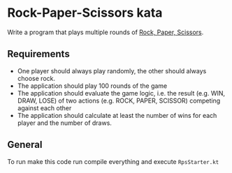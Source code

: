 # Rock-Paper-Scissors kata
Write a program that plays multiple rounds of [Rock, Paper, Scissors](https://en.wikipedia.org/wiki/Rock-paper-scissors).

## Requirements

- One player should always play randomly, the other should always choose rock.
- The application should play 100 rounds of the game
- The application should evaluate the game logic, i.e. the result (e.g. WIN, DRAW, LOSE) of two actions (e.g. ROCK, PAPER, SCISSOR) competing against each other
- The application should calculate at least the number of wins for each player and the number of draws.

## General

To run make this code run compile everything and execute `RpsStarter.kt`